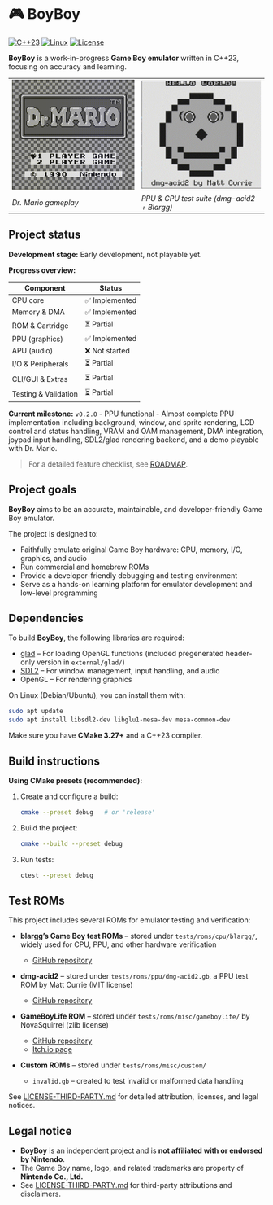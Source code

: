 # 🎮 BoyBoy

[![C++23](https://img.shields.io/badge/C++-23-blue.svg)](https://isocpp.org/)
[![Linux](https://img.shields.io/badge/Linux-supported-brightgreen.svg)](https://www.linux.org/)
[![License](https://img.shields.io/badge/license-GPLv3-blue.svg)](LICENSE)

**BoyBoy** is a work-in-progress **Game Boy emulator** written in C++23, focusing on accuracy and learning.

|     |     |
|-----|-----|
| <img src="docs/images/drmario.gif" alt="Dr. Mario running on BoyBoy" width="320"/> | <img src="docs/images/tests.gif" alt="Test ROMs running on BoyBoy" width="320"/> |
| *Dr. Mario gameplay* | *PPU & CPU test suite (dmg-acid2 + Blargg)* |

## Project status

**Development stage:** Early development, not playable yet.

**Progress overview:**

| Component             | Status        |
|-----------------------|---------------|
| CPU core              | ✅ Implemented |
| Memory & DMA          | ✅ Implemented |
| ROM & Cartridge       | ⏳ Partial     |
| PPU (graphics)        | ✅ Implemented |
| APU (audio)           | ❌ Not started |
| I/O & Peripherals     | ⏳ Partial     |
| CLI/GUI & Extras      | ⏳ Partial     |
| Testing & Validation  | ⏳ Partial     |

**Current milestone:** `v0.2.0` - PPU functional - Almost complete PPU implementation including background, window, and sprite rendering, LCD control and status handling, VRAM and OAM management, DMA integration, joypad input handling, SDL2/glad rendering backend, and a demo playable with Dr. Mario.

> For a detailed feature checklist, see [ROADMAP](docs/ROADMAP.md).

## Project goals

**BoyBoy** aims to be an accurate, maintainable, and developer-friendly Game Boy emulator.

The project is designed to:

- Faithfully emulate original Game Boy hardware: CPU, memory, I/O, graphics, and audio
- Run commercial and homebrew ROMs  
- Provide a developer-friendly debugging and testing environment
- Serve as a hands-on learning platform for emulator development and low-level programming

## Dependencies

To build **BoyBoy**, the following libraries are required:

- [glad](https://github.com/Dav1dde/glad) – For loading OpenGL functions (included pregenerated header-only version in `external/glad/`)
- [SDL2](https://www.libsdl.org/) – For window management, input handling, and audio  
- OpenGL – For rendering graphics  

On Linux (Debian/Ubuntu), you can install them with:

```bash
sudo apt update
sudo apt install libsdl2-dev libglu1-mesa-dev mesa-common-dev
```

Make sure you have **CMake 3.27+** and a C++23 compiler.

## Build instructions

**Using CMake presets (recommended):**

1. Create and configure a build:

    ```bash
    cmake --preset debug   # or 'release'
    ```

2. Build the project:

    ```bash
    cmake --build --preset debug
    ```

3. Run tests:

    ```bash
    ctest --preset debug
    ```

## Test ROMs

This project includes several ROMs for emulator testing and verification:

- **blargg’s Game Boy test ROMs** – stored under `tests/roms/cpu/blargg/`, widely used for CPU, PPU, and other hardware verification  
  - [GitHub repository](https://github.com/retrio/gb-test-roms)  

- **dmg-acid2** – stored under `tests/roms/ppu/dmg-acid2.gb`, a PPU test ROM by Matt Currie (MIT license)
  - [GitHub repository](https://github.com/mattcurrie/dmg-acid2)

- **GameBoyLife ROM** – stored under `tests/roms/misc/gameboylife/` by NovaSquirrel (zlib license)  
  - [GitHub repository](https://github.com/NovaSquirrel/GameBoyLife)
  - [Itch.io page](https://novasquirrel.itch.io/conways-life-for-game-boy)

- **Custom ROMs** – stored under `tests/roms/misc/custom/`  
  - `invalid.gb` – created to test invalid or malformed data handling  

See [LICENSE-THIRD-PARTY.md](LICENSE-THIRD-PARTY.md) for detailed attribution, licenses, and legal notices.

## Legal notice

- **BoyBoy** is an independent project and is **not affiliated with or endorsed by Nintendo**.  
- The Game Boy name, logo, and related trademarks are property of **Nintendo Co., Ltd.**  
- See [LICENSE-THIRD-PARTY.md](LICENSE-THIRD-PARTY.md) for third-party attributions and disclaimers.  
